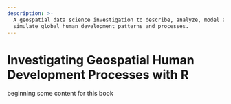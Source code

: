 ```yaml
---
description: >-
  A geospatial data science investigation to describe, analyze, model and
  simulate global human development patterns and processes.
---
```


# Investigating Geospatial Human Development Processes with R

beginning some content for this book

